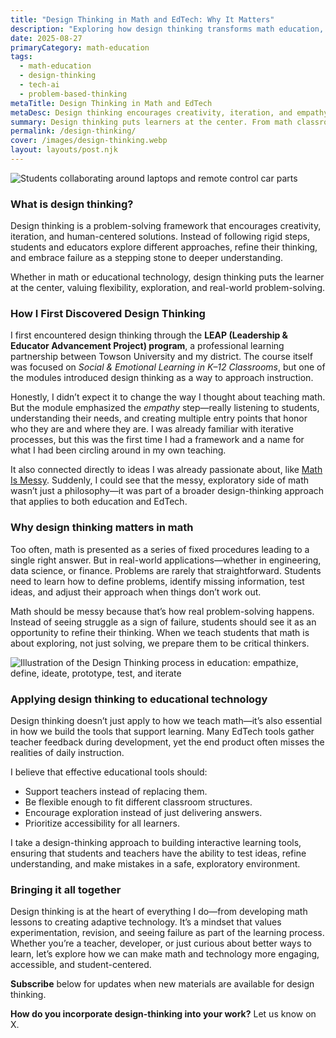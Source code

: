 ```yaml
---
title: "Design Thinking in Math and EdTech: Why It Matters"
description: "Exploring how design thinking transforms math education, fosters student agency, and shapes the future of educational technology."
date: 2025-08-27
primaryCategory: math-education
tags:
  - math-education
  - design-thinking
  - tech-ai
  - problem-based-thinking
metaTitle: Design Thinking in Math and EdTech
metaDesc: Design thinking encourages creativity, iteration, and empathy in problem-solving. See how it transforms math instruction and guides the future of educational technology.
summary: Design thinking puts learners at the center. From math classrooms to EdTech, it reframes struggle as iteration and empowers students to explore, test, and refine ideas.
permalink: /design-thinking/
cover: /images/design-thinking.webp
layout: layouts/post.njk
---
```

 
 <div class="featured-image">
     <img src="/images/design-thinking.webp" alt="Students collaborating around laptops and remote control car parts">
     </div>

<div>
<h3>What is design thinking?</h3>
<p>Design thinking is a problem-solving framework that encourages creativity, iteration, and human-centered solutions.
Instead of following rigid steps, students and educators explore different approaches, refine their thinking,
and embrace failure as a stepping stone to deeper understanding.

Whether in math or educational technology, design thinking puts the learner at the center,
valuing flexibility, exploration, and real-world problem-solving.</p>
</div>

### How I First Discovered Design Thinking

I first encountered design thinking through the **LEAP (Leadership & Educator Advancement Project) program**, a professional learning partnership between Towson University and my district. The course itself was focused on *Social & Emotional Learning in K–12 Classrooms*, but one of the modules introduced design thinking as a way to approach instruction.  

Honestly, I didn’t expect it to change the way I thought about teaching math. But the module emphasized the *empathy* step—really listening to students, understanding their needs, and creating multiple entry points that honor who they are and where they are. I was already familiar with iterative processes, but this was the first time I had a framework and a name for what I had been circling around in my own teaching.  

It also connected directly to ideas I was already passionate about, like [Math Is Messy](/posts/math-is-messy/). Suddenly, I could see that the messy, exploratory side of math wasn’t just a philosophy—it was part of a broader design-thinking approach that applies to both education and EdTech.


### Why design thinking matters in math

Too often, math is presented as a series of fixed procedures leading to a single right answer. But in real-world applications—whether in engineering, data science, or finance. Problems are rarely that straightforward. Students need to learn how to define problems, identify missing information, test ideas, and adjust their approach when things don’t work out.

Math should be messy because that’s how real problem-solving happens. Instead of seeing struggle as a sign of failure, students should see it as an opportunity to refine their thinking. When we teach students that math is about exploring, not just solving, we prepare them to be critical thinkers.

 
<div class="featured-image">
<img src="/images/blog/design-thinking-steps.webp" alt="Illustration of the Design Thinking process in education: empathize, define, ideate, prototype, test, and iterate">
</div>

<div>
<h3>Applying design thinking to educational technology</h3>
</div>
<p>Design thinking doesn’t just apply to how we teach math—it’s also essential in how we build the tools that support learning. Many EdTech tools gather teacher feedback during development, yet the end product often misses the realities of daily instruction.

I believe that effective educational tools should:</p>
<ul>
<li>Support teachers instead of replacing them.</li>
<li>Be flexible enough to fit different classroom structures.</li>
<li>Encourage exploration instead of just delivering answers.</li>
<li>Prioritize accessibility for all learners.</li>
</ul>

I take a design-thinking approach to building interactive learning tools, ensuring that students and teachers have the ability to test ideas, refine understanding, and make mistakes in a safe, exploratory environment.

### Bringing it all together

Design thinking is at the heart of everything I do—from developing math lessons to creating adaptive technology. It’s a mindset that values experimentation, revision, and seeing failure as part of the learning process. Whether you’re a teacher, developer, or just curious about better ways to learn, let’s explore how we can make math and technology more engaging, accessible, and student-centered.

<strong>Subscribe</strong> below for updates when new materials are available for design thinking. 

<strong>How do you incorporate design-thinking into your work?</strong> Let us know on X.
